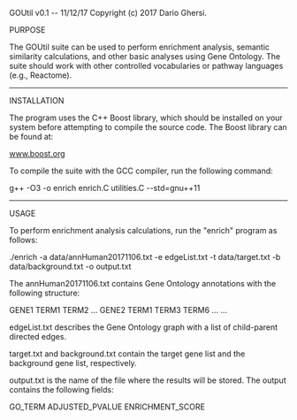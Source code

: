 GOUtil v0.1 -- 11/12/17
Copyright (c) 2017  Dario Ghersi.

PURPOSE

The GOUtil suite can be used to perform enrichment analysis,
semantic similarity calculations, and other basic analyses using
Gene Ontology. The suite should work with other controlled
vocabularies or pathway languages (e.g., Reactome).

---------------------------------------------------------------------

INSTALLATION

The program uses the C++ Boost library, which should be installed
on your system before attempting to compile the source code.
The Boost library can be found at:

www.boost.org

To compile the suite with the GCC compiler,
run the following command:

g++ -O3 -o enrich enrich.C utilities.C --std=gnu++11

---------------------------------------------------------------------

USAGE

To perform enrichment analysis calculations, run the "enrich" program
as follows:

./enrich -a data/annHuman20171106.txt -e edgeList.txt
         -t data/target.txt -b data/background.txt -o output.txt

The annHuman20171106.txt contains Gene Ontology annotations
with the following structure:

GENE1 TERM1 TERM2 ...
GENE2 TERM1 TERM3 TERM6 ...
...

edgeList.txt describes the Gene Ontology graph with a list of
child-parent directed edges.

target.txt and background.txt contain the target gene list and
the background gene list, respectively.

output.txt is the name of the file where the results will be stored.
The output contains the following fields:

GO_TERM ADJUSTED_PVALUE ENRICHMENT_SCORE

